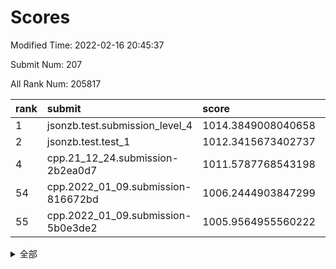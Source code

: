 # Scores

Modified Time: 2022-02-16 20:45:37

Submit Num: 207

All Rank Num: 205817

| rank |               submit               |       score        |       sigma        | pk_num |
| :--- | :--------------------------------- | :----------------- | :----------------- | :----- |
| 1    | jsonzb.test.submission_level_4     | 1014.3849008040658 | 0.830503858518321  | 3977   |
| 2    | jsonzb.test.test_1                 | 1012.3415673402737 | 0.8232919117581265 | 3979   |
| 4    | cpp.21_12_24.submission-2b2ea0d7   | 1011.5787768543198 | 0.780809168853086  | 3978   |
| 54   | cpp.2022_01_09.submission-816672bd | 1006.2444903847299 | 0.7215203906615476 | 3972   |
| 55   | cpp.2022_01_09.submission-5b0e3de2 | 1005.9564955560222 | 0.7502679374257335 | 3975   |


<details>
<summary>全部</summary>

| rank |                 submit                 |       score        |       sigma        | pk_num |
| :--- | :------------------------------------- | :----------------- | :----------------- | :----- |
| 1    | jsonzb.test.submission_level_4         | 1014.3849008040658 | 0.830503858518321  | 3977   |
| 2    | jsonzb.test.test_1                     | 1012.3415673402737 | 0.8232919117581265 | 3979   |
| 3    | gobigger.level_3.submission_level_3_49 | 1011.6373033853663 | 0.7864595116846927 | 3979   |
| 4    | cpp.21_12_24.submission-2b2ea0d7       | 1011.5787768543198 | 0.780809168853086  | 3978   |
| 5    | gobigger.level_3.submission_level_3_46 | 1011.4191781293196 | 0.7916919703361991 | 3974   |
| 6    | gobigger.level_3.submission_level_3_16 | 1011.2440105996383 | 0.7609140694722796 | 3977   |
| 7    | gobigger.level_3.submission_level_3_43 | 1010.9883226837379 | 0.7674258312896958 | 3976   |
| 8    | gobigger.level_3.submission_level_3_8  | 1010.8653056507014 | 0.7597265793338199 | 3977   |
| 9    | gobigger.level_3.submission_level_3_20 | 1010.7927840195821 | 0.7575750895850093 | 3980   |
| 10   | gobigger.level_3.submission_level_3_18 | 1010.7823273551887 | 0.7605903285830384 | 3981   |
| 11   | gobigger.level_3.submission_level_3_0  | 1010.6063319034935 | 0.7690963437689355 | 3972   |
| 12   | gobigger.level_3.submission_level_3_28 | 1010.5338450777416 | 0.7600493273370106 | 3977   |
| 13   | gobigger.level_3.submission_level_3_24 | 1010.5214238276891 | 0.7765031348611326 | 3974   |
| 14   | gobigger.level_3.submission_level_3_19 | 1010.4876577644143 | 0.7694435673572338 | 3982   |
| 15   | gobigger.level_3.submission_level_3_10 | 1010.3897750856023 | 0.7609811654260902 | 3978   |
| 16   | gobigger.level_3.submission_level_3_41 | 1010.3619486194718 | 0.7815345787156239 | 3981   |
| 17   | gobigger.level_3.submission_level_3_15 | 1010.3155013485975 | 0.7557848440468175 | 3982   |
| 18   | gobigger.level_3.submission_level_3_29 | 1010.3121959493052 | 0.7697383030747026 | 3977   |
| 19   | gobigger.level_3.submission_level_3_45 | 1010.3121827521012 | 0.7841043558328649 | 3975   |
| 20   | gobigger.level_3.submission_level_3_32 | 1010.3086075922225 | 0.7825084645525392 | 3978   |
| 21   | gobigger.level_3.submission_level_3_3  | 1010.294532568219  | 0.7712931238164372 | 3976   |
| 22   | gobigger.level_3.submission_level_3_30 | 1010.278304148142  | 0.7445403957619026 | 3973   |
| 23   | gobigger.level_3.submission_level_3_42 | 1010.1571663090949 | 0.759237922214237  | 3982   |
| 24   | gobigger.level_3.submission_level_3_21 | 1010.1284981717357 | 0.7555283369739174 | 3975   |
| 25   | gobigger.level_3.submission_level_3_22 | 1010.103165377817  | 0.7774046209107254 | 3979   |
| 26   | gobigger.level_3.submission_level_3_25 | 1010.0372755891949 | 0.7454688837514594 | 3976   |
| 27   | gobigger.level_3.submission_level_3_11 | 1010.0081128112961 | 0.7395196951374556 | 3975   |
| 28   | gobigger.level_3.submission_level_3_38 | 1009.979650111914  | 0.742521296573856  | 3977   |
| 29   | gobigger.level_3.submission_level_3_1  | 1009.9575340029521 | 0.7610861750904224 | 3981   |
| 30   | gobigger.level_3.submission_level_3_34 | 1009.8774195141445 | 0.7555184624930984 | 3976   |
| 31   | gobigger.level_3.submission_level_3_6  | 1009.8518854467687 | 0.7474543945131976 | 3976   |
| 32   | gobigger.level_3.submission_level_3_40 | 1009.7716167812148 | 0.7473094362354522 | 3976   |
| 33   | gobigger.level_3.submission_level_3_27 | 1009.5519903656582 | 0.7643815067850467 | 3977   |
| 34   | gobigger.level_3.submission_level_3_33 | 1009.5434641119949 | 0.7332451285008154 | 3978   |
| 35   | gobigger.level_3.submission_level_3_14 | 1009.5192075793191 | 0.7550778291433138 | 3982   |
| 36   | gobigger.level_3.submission_level_3_23 | 1009.5161962747115 | 0.7577863730891515 | 3981   |
| 37   | gobigger.level_3.submission_level_3_2  | 1009.3947318855109 | 0.7344908249461963 | 3976   |
| 38   | gobigger.level_3.submission_level_3_26 | 1009.3640344324003 | 0.7678523551997755 | 3980   |
| 39   | gobigger.level_3.submission_level_3_7  | 1009.3182759660726 | 0.7501799289854748 | 3979   |
| 40   | gobigger.level_3.submission_level_3_37 | 1009.2524349091633 | 0.7380617301358251 | 3979   |
| 41   | gobigger.level_3.submission_level_3_13 | 1009.2045332569813 | 0.728937684051004  | 3974   |
| 42   | gobigger.level_3.submission_level_3_47 | 1009.1578944499108 | 0.7351573346479734 | 3972   |
| 43   | gobigger.level_3.submission_level_3_9  | 1009.1493730532939 | 0.740998992963012  | 3980   |
| 44   | gobigger.level_3.submission_level_3_31 | 1009.0100709062518 | 0.7692053582793397 | 3975   |
| 45   | gobigger.level_3.submission_level_3_4  | 1009.0099338397175 | 0.7268122017375485 | 3978   |
| 46   | gobigger.level_3.submission_level_3_35 | 1008.8428926914091 | 0.7564676025391542 | 3977   |
| 47   | gobigger.level_3.submission_level_3_48 | 1008.7104029237331 | 0.7813250514300358 | 3976   |
| 48   | gobigger.level_3.submission_level_3_5  | 1008.6956036053103 | 0.7557154244197254 | 3978   |
| 49   | gobigger.level_3.submission_level_3_17 | 1008.66887306077   | 0.758426973690838  | 3976   |
| 50   | gobigger.level_3.submission_level_3_36 | 1008.5883777976168 | 0.7479636240857606 | 3972   |
| 51   | gobigger.level_3.submission_level_3_39 | 1008.4055685674591 | 0.739997383750681  | 3976   |
| 52   | gobigger.level_3.submission_level_3_44 | 1008.2957171154186 | 0.7283289587685629 | 3980   |
| 53   | gobigger.level_3.submission_level_3_12 | 1008.1387707599534 | 0.7365788429048963 | 3975   |
| 54   | cpp.2022_01_09.submission-816672bd     | 1006.2444903847299 | 0.7215203906615476 | 3972   |
| 55   | cpp.2022_01_09.submission-5b0e3de2     | 1005.9564955560222 | 0.7502679374257335 | 3975   |
| 56   | gobigger.level_1.submission_level_1_20 | 1004.7217479164034 | 0.7144182919632532 | 3982   |
| 57   | gobigger.level_1.submission_level_1_35 | 1004.4736930655666 | 0.7163344344759278 | 3980   |
| 58   | gobigger.level_1.submission_level_1_48 | 1004.3437365046199 | 0.7297340354906426 | 3978   |
| 59   | gobigger.level_1.submission_level_1_45 | 1004.3144621261092 | 0.7410621102083802 | 3978   |
| 60   | gobigger.level_1.submission_level_1_37 | 1004.2778470820764 | 0.7195693629722257 | 3977   |
| 61   | gobigger.level_1.submission_level_1_30 | 1004.2516587741381 | 0.7193303058543876 | 3974   |
| 62   | gobigger.level_1.submission_level_1_11 | 1004.2069799292202 | 0.7100162287236219 | 3972   |
| 63   | gobigger.level_1.submission_level_1_28 | 1004.0727056852104 | 0.7199989460122967 | 3978   |
| 64   | gobigger.level_1.submission_level_1_27 | 1003.9671044056529 | 0.7198020587417568 | 3977   |
| 65   | gobigger.level_1.submission_level_1_12 | 1003.9175227004406 | 0.7135339234237471 | 3982   |
| 66   | gobigger.level_1.submission_level_1_10 | 1003.8918165243673 | 0.716721890691866  | 3979   |
| 67   | gobigger.level_1.submission_level_1_13 | 1003.8393195728917 | 0.7221939265371885 | 3980   |
| 68   | gobigger.level_1.submission_level_1_49 | 1003.7925228507623 | 0.7103695214093388 | 3975   |
| 69   | gobigger.level_1.submission_level_1_6  | 1003.6424927076074 | 0.7196335082603357 | 3980   |
| 70   | gobigger.level_1.submission_level_1_29 | 1003.6012540978471 | 0.7154130465863777 | 3980   |
| 71   | gobigger.level_1.submission_level_1_33 | 1003.5212198823774 | 0.7224074069156722 | 3977   |
| 72   | gobigger.level_1.submission_level_1_26 | 1003.464802056423  | 0.7101127065505787 | 3979   |
| 73   | gobigger.level_1.submission_level_1_5  | 1003.4241867940382 | 0.7185195706185299 | 3974   |
| 74   | gobigger.level_1.submission_level_1_32 | 1003.4191493569733 | 0.7179573750127092 | 3976   |
| 75   | gobigger.level_1.submission_level_1_8  | 1003.3160639554361 | 0.7242798751545296 | 3977   |
| 76   | gobigger.level_1.submission_level_1_47 | 1003.2513723135584 | 0.7241038313003022 | 3978   |
| 77   | gobigger.level_1.submission_level_1_15 | 1003.2488519116494 | 0.7367071793014291 | 3981   |
| 78   | gobigger.level_1.submission_level_1_46 | 1003.2418727383954 | 0.7166508480312006 | 3982   |
| 79   | gobigger.level_1.submission_level_1_38 | 1003.215088431289  | 0.7079866431190901 | 3979   |
| 80   | gobigger.level_1.submission_level_1_22 | 1003.2109111514703 | 0.7092372889952197 | 3975   |
| 81   | gobigger.level_1.submission_level_1_16 | 1003.1913974819532 | 0.7140186077729908 | 3981   |
| 82   | gobigger.level_1.submission_level_1_9  | 1003.1256475197542 | 0.7190353398398678 | 3978   |
| 83   | gobigger.level_1.submission_level_1_1  | 1003.0569884799182 | 0.7146354971313466 | 3976   |
| 84   | gobigger.level_1.submission_level_1_14 | 1003.0250856033136 | 0.7210473123644426 | 3974   |
| 85   | gobigger.level_1.submission_level_1_24 | 1003.0153774308732 | 0.7199333260591936 | 3979   |
| 86   | gobigger.level_1.submission_level_1_40 | 1002.9840107772476 | 0.7228630446686913 | 3978   |
| 87   | gobigger.level_1.submission_level_1_42 | 1002.9227382932174 | 0.714645697427155  | 3975   |
| 88   | gobigger.level_1.submission_level_1_17 | 1002.9137055663747 | 0.711532667749453  | 3974   |
| 89   | gobigger.level_1.submission_level_1_19 | 1002.8468084481125 | 0.7082585333684699 | 3973   |
| 90   | gobigger.level_1.submission_level_1_4  | 1002.8122754866672 | 0.706267370439529  | 3974   |
| 91   | gobigger.level_1.submission_level_1_43 | 1002.7901009860014 | 0.7130476820114036 | 3975   |
| 92   | gobigger.level_1.submission_level_1_21 | 1002.7561418109566 | 0.7143437194255682 | 3972   |
| 93   | gobigger.level_1.submission_level_1_31 | 1002.717702679948  | 0.6937001251413    | 3976   |
| 94   | gobigger.level_1.submission_level_1_7  | 1002.7103311853216 | 0.7226252681140628 | 3979   |
| 95   | gobigger.level_1.submission_level_1_2  | 1002.5224771649256 | 0.7227974643730133 | 3978   |
| 96   | gobigger.level_1.submission_level_1_25 | 1002.5025584383714 | 0.7065987516710868 | 3979   |
| 97   | gobigger.level_1.submission_level_1_0  | 1002.4849367187255 | 0.7035605342764776 | 3970   |
| 98   | gobigger.level_1.submission_level_1_34 | 1002.4196826150808 | 0.7139271437481114 | 3974   |
| 99   | gobigger.level_1.submission_level_1_18 | 1002.4168949558929 | 0.7067810233555725 | 3972   |
| 100  | gobigger.level_1.submission_level_1_39 | 1002.3888566975824 | 0.7114997370214767 | 3979   |
| 101  | gobigger.level_1.submission_level_1_44 | 1002.2249043339359 | 0.7114774660778254 | 3974   |
| 102  | gobigger.level_1.submission_level_1_36 | 1002.1836834457638 | 0.7024612895766555 | 3976   |
| 103  | gobigger.level_1.submission_level_1_41 | 1002.0977623230417 | 0.7191680356180085 | 3971   |
| 104  | gobigger.level_1.submission_level_1_3  | 1001.905016214558  | 0.7143368736025095 | 3975   |
| 105  | gobigger.level_1.submission_level_1_23 | 1001.8156846123462 | 0.7158076603631995 | 3976   |
| 106  | gobigger.random.submission_random_44   | 997.3892627360788  | 0.7113386644318676 | 3974   |
| 107  | gobigger.random.submission_random_20   | 997.1646986817163  | 0.7102199687300478 | 3978   |
| 108  | gobigger.random.submission_random_22   | 997.1506867099404  | 0.7041305353357538 | 3975   |
| 109  | gobigger.random.submission_random_49   | 997.0889228886117  | 0.6995425568357654 | 3977   |
| 110  | gobigger.random.submission_random_15   | 996.983275406719   | 0.7099143714421805 | 3980   |
| 111  | gobigger.random.submission_random_25   | 996.9348898781036  | 0.700823394335433  | 3978   |
| 112  | gobigger.random.submission_random_39   | 996.9067969014019  | 0.6962040791403553 | 3981   |
| 113  | gobigger.random.submission_random_8    | 996.865442534416   | 0.7053520406033897 | 3973   |
| 114  | gobigger.random.submission_random_9    | 996.7556051802766  | 0.7115235575600066 | 3973   |
| 115  | gobigger.random.submission_random_12   | 996.6609120524573  | 0.7076141813237601 | 3978   |
| 116  | gobigger.random.submission_random_38   | 996.5961037198399  | 0.7082648221322855 | 3981   |
| 117  | gobigger.random.submission_random_5    | 996.4942760025042  | 0.7055432070185838 | 3982   |
| 118  | gobigger.random.submission_random_28   | 996.4601129753646  | 0.7077719235258081 | 3972   |
| 119  | gobigger.random.submission_random_2    | 996.4409223697209  | 0.7148607972904301 | 3978   |
| 120  | gobigger.random.submission_random_10   | 996.4282536718598  | 0.7050581675860637 | 3975   |
| 121  | gobigger.random.submission_random_31   | 996.383906674582   | 0.6987520494159053 | 3982   |
| 122  | gobigger.random.submission_random_32   | 996.3571859765892  | 0.7058699745470852 | 3980   |
| 123  | gobigger.random.submission_random_16   | 996.3256638968085  | 0.717235334764729  | 3975   |
| 124  | gobigger.random.submission_random_11   | 996.1549369663965  | 0.7196967965812517 | 3979   |
| 125  | gobigger.random.submission_random_46   | 996.1388236767364  | 0.7097258096842856 | 3976   |
| 126  | gobigger.random.submission_random_3    | 996.1051175971219  | 0.7174449715759691 | 3976   |
| 127  | gobigger.random.submission_random_37   | 996.1040867831057  | 0.6893072910396345 | 3983   |
| 128  | gobigger.random.submission_random_33   | 996.0141839733917  | 0.7080533623286727 | 3973   |
| 129  | gobigger.random.submission_random_41   | 995.914303078105   | 0.7169960954939045 | 3979   |
| 130  | gobigger.random.submission_random_4    | 995.8357282568037  | 0.6994447007127151 | 3976   |
| 131  | gobigger.random.submission_random_29   | 995.8336515413101  | 0.7183155757432217 | 3985   |
| 132  | gobigger.random.submission_random_34   | 995.7932470632427  | 0.7213826660641915 | 3973   |
| 133  | gobigger.random.submission_random_36   | 995.7886749667201  | 0.709312663799331  | 3981   |
| 134  | gobigger.random.submission_random_17   | 995.7550756818686  | 0.704002606054388  | 3978   |
| 135  | gobigger.random.submission_random_1    | 995.7514581115756  | 0.7116382025724226 | 3980   |
| 136  | gobigger.random.submission_random_30   | 995.6846023094907  | 0.7219018429572518 | 3980   |
| 137  | gobigger.random.submission_random_45   | 995.5809812898516  | 0.7029215627599449 | 3975   |
| 138  | gobigger.random.submission_random_42   | 995.5790655255494  | 0.7076536253742626 | 3976   |
| 139  | gobigger.random.submission_random_48   | 995.4826941836048  | 0.7115928302777363 | 3973   |
| 140  | gobigger.random.submission_random_26   | 995.455674393237   | 0.708812805808307  | 3978   |
| 141  | gobigger.random.submission_random_21   | 995.41085713912    | 0.7015230257583291 | 3978   |
| 142  | gobigger.random.submission_random_24   | 995.3983320316474  | 0.7037007904798577 | 3980   |
| 143  | gobigger.random.submission_random_14   | 995.3891034773523  | 0.7172044789897691 | 3977   |
| 144  | gobigger.random.submission_random_13   | 995.3809275787797  | 0.7177108506282326 | 3977   |
| 145  | gobigger.random.submission_random_35   | 995.3308497987238  | 0.7165659051326005 | 3982   |
| 146  | gobigger.random.submission_random_43   | 995.2485481705845  | 0.7118370841304731 | 3980   |
| 147  | gobigger.random.submission_random_40   | 995.2333037500622  | 0.7165932151623664 | 3976   |
| 148  | gobigger.random.submission_random_0    | 995.2238481675075  | 0.7056794186566615 | 3977   |
| 149  | gobigger.random.submission_random_7    | 995.1793873767616  | 0.7316151440898871 | 3976   |
| 150  | gobigger.random.submission_random_23   | 995.1787287874164  | 0.7274604235631179 | 3979   |
| 151  | gobigger.random.submission_random_18   | 995.1410951050566  | 0.7195760186765349 | 3974   |
| 152  | gobigger.random.submission_random_47   | 995.1374935419104  | 0.7241396493317818 | 3977   |
| 153  | gobigger.random.submission_random_6    | 995.0386949945848  | 0.7066398001010736 | 3976   |
| 154  | gobigger.random.submission_random_27   | 994.6918652347678  | 0.7319947157629393 | 3975   |
| 155  | gobigger.random.submission_random_19   | 994.684507085366   | 0.7087534734627127 | 3977   |
| 156  | gobigger.level_2.submission_level_2_45 | 994.3238695479808  | 0.7123311580783813 | 3976   |
| 157  | gobigger.level_2.submission_level_2_49 | 994.0444485762395  | 0.7419624098717376 | 3977   |
| 158  | gobigger.level_2.submission_level_2_21 | 993.8586768006212  | 0.735834889618864  | 3981   |
| 159  | gobigger.level_2.submission_level_2_18 | 993.6234103036198  | 0.728932560651358  | 3983   |
| 160  | gobigger.level_2.submission_level_2_5  | 993.3953855365075  | 0.7301905991978971 | 3978   |
| 161  | gobigger.level_2.submission_level_2_41 | 993.0866032295165  | 0.734086548920135  | 3975   |
| 162  | gobigger.level_2.submission_level_2_34 | 993.0224189786163  | 0.7222180749713644 | 3975   |
| 163  | gobigger.level_2.submission_level_2_33 | 993.0145783195878  | 0.7411990467039964 | 3978   |
| 164  | gobigger.level_2.submission_level_2_22 | 992.987693787404   | 0.7405884751368963 | 3975   |
| 165  | gobigger.level_2.submission_level_2_0  | 992.9762945721742  | 0.7288057637625721 | 3977   |
| 166  | gobigger.level_2.submission_level_2_11 | 992.9281935941757  | 0.7334555634580757 | 3979   |
| 167  | gobigger.level_2.submission_level_2_48 | 992.925740519002   | 0.739933890412437  | 3975   |
| 168  | gobigger.level_2.submission_level_2_36 | 992.9186912976513  | 0.7287315383805343 | 3979   |
| 169  | gobigger.level_2.submission_level_2_38 | 992.8953731905974  | 0.7505257207298702 | 3978   |
| 170  | gobigger.level_2.submission_level_2_7  | 992.732099464925   | 0.7319630971870658 | 3977   |
| 171  | gobigger.level_2.submission_level_2_9  | 992.7157017178461  | 0.7327691380659862 | 3978   |
| 172  | gobigger.level_2.submission_level_2_42 | 992.685609326399   | 0.7330302548438639 | 3979   |
| 173  | gobigger.level_2.submission_level_2_10 | 992.6353533041842  | 0.732651418998427  | 3983   |
| 174  | gobigger.level_2.submission_level_2_6  | 992.5825369905122  | 0.7269103671635658 | 3975   |
| 175  | gobigger.level_2.submission_level_2_27 | 992.3804035763173  | 0.7351295440813227 | 3978   |
| 176  | gobigger.level_2.submission_level_2_40 | 992.3678269979223  | 0.7282531898859945 | 3977   |
| 177  | gobigger.level_2.submission_level_2_25 | 992.3671274391593  | 0.7467559900831655 | 3977   |
| 178  | gobigger.level_2.submission_level_2_12 | 992.3142460363082  | 0.7554670517628743 | 3978   |
| 179  | gobigger.level_2.submission_level_2_29 | 992.3094379001496  | 0.7340178809322531 | 3976   |
| 180  | gobigger.level_2.submission_level_2_32 | 992.2931085898123  | 0.7743102325978962 | 3975   |
| 181  | gobigger.level_2.submission_level_2_8  | 992.2736939185537  | 0.7563270884441575 | 3975   |
| 182  | gobigger.level_2.submission_level_2_4  | 992.2004978126624  | 0.7476200838535997 | 3977   |
| 183  | gobigger.level_2.submission_level_2_16 | 992.1513576961568  | 0.7372546966098695 | 3981   |
| 184  | gobigger.level_2.submission_level_2_1  | 992.1298296634365  | 0.7529680067430571 | 3973   |
| 185  | gobigger.level_2.submission_level_2_24 | 992.0984675648599  | 0.7436184024540818 | 3980   |
| 186  | gobigger.level_2.submission_level_2_13 | 991.920555040376   | 0.7907380470317633 | 3976   |
| 187  | gobigger.level_2.submission_level_2_39 | 991.9014436783688  | 0.7491217479388962 | 3976   |
| 188  | gobigger.level_2.submission_level_2_47 | 991.8688353477477  | 0.7434566875815495 | 3974   |
| 189  | gobigger.level_2.submission_level_2_28 | 991.8530678393661  | 0.740587582387358  | 3973   |
| 190  | gobigger.level_2.submission_level_2_2  | 991.848663208741   | 0.7256784489825714 | 3980   |
| 191  | gobigger.level_2.submission_level_2_15 | 991.7568763986559  | 0.7491631158865855 | 3973   |
| 192  | gobigger.level_2.submission_level_2_17 | 991.6109074785468  | 0.7453938789294238 | 3977   |
| 193  | gobigger.level_2.submission_level_2_14 | 991.5907450815363  | 0.7404250212563115 | 3981   |
| 194  | gobigger.level_2.submission_level_2_35 | 991.5144678795748  | 0.7675752908999557 | 3978   |
| 195  | gobigger.level_2.submission_level_2_44 | 991.4858534611585  | 0.7640957321362527 | 3978   |
| 196  | gobigger.level_2.submission_level_2_37 | 991.3775801868945  | 0.7340169423826669 | 3978   |
| 197  | gobigger.level_2.submission_level_2_31 | 991.3621514652195  | 0.7364926108964633 | 3976   |
| 198  | gobigger.level_2.submission_level_2_19 | 991.3438410252139  | 0.7507814394272276 | 3977   |
| 199  | gobigger.level_2.submission_level_2_20 | 991.3306980467221  | 0.7695985576496622 | 3974   |
| 200  | gobigger.level_2.submission_level_2_3  | 991.2150452673573  | 0.7434748346281101 | 3973   |
| 201  | gobigger.level_2.submission_level_2_43 | 990.9968098705847  | 0.7535609105879565 | 3980   |
| 202  | gobigger.level_2.submission_level_2_23 | 990.8601109938368  | 0.7588623726606919 | 3982   |
| 203  | gobigger.level_2.submission_level_2_30 | 990.511516503456   | 0.7669870588976337 | 3973   |
| 204  | gobigger.level_2.submission_level_2_26 | 990.0108949372985  | 0.7567222738899811 | 3981   |
| 205  | gobigger.level_2.submission_level_2_46 | 989.863201065801   | 0.7669211970975971 | 3975   |
| 206  | gobigger.none.submission_none_1        | 978.7193918228813  | 1.212845368304796  | 3979   |
| 207  | gobigger.none.submission_none_0        | 976.4478330746664  | 1.409250154071935  | 3976   |

</details>